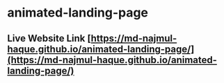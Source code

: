 # animated-landing-page

## Live Website Link [https://md-najmul-haque.github.io/animated-landing-page/](https://md-najmul-haque.github.io/animated-landing-page/)

